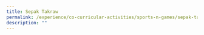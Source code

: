 ```yaml
---
title: Sepak Takraw
permalink: /experience/co-curricular-activities/sports-n-games/sepak-takraw
description: ""
---
```

